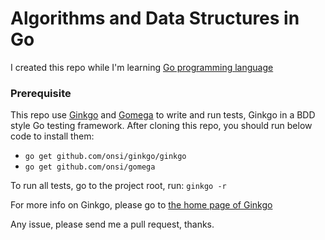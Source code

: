 # Algorithms and Data Structures in Go

I created this repo while I'm learning [Go programming language](http://golang.org/)

### Prerequisite
This repo use [Ginkgo](http://onsi.github.io/ginkgo/) and [Gomega](http://onsi.github.io/gomega/) to write and run tests, Ginkgo in a BDD style Go testing framework. After cloning this repo, you should run below code to install them:
* `go get github.com/onsi/ginkgo/ginkgo`
* `go get github.com/onsi/gomega`

To run all tests, go to the project root, run:
`ginkgo -r`

For more info on Ginkgo, please go to [the home page of Ginkgo](http://onsi.github.io/ginkgo/)

Any issue, please send me a pull request, thanks.

